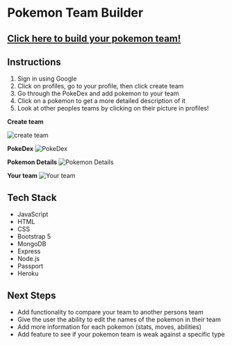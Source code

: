 # Pokemon Team Builder

## [Click here to build your pokemon team!](https://marcus-unit2-project.herokuapp.com/)

## Instructions
1. Sign in using Google
2. Click on profiles, go to your profile, then click create team
3. Go through the PokeDex and add pokemon to your team
4. Click on a pokemon to get a more detailed description of it
5. Look at other peoples teams by clicking on their picture in profiles!


**Create team**

![create team](https://i.imgur.com/6MYcSZP.png)

**PokeDex**
![PokeDex](https://i.imgur.com/B7AH660.png)

**Pokemon Details**
![Pokemon Details](https://i.imgur.com/odOGU0e.png)

**Your team**
![Your team](https://i.imgur.com/bEkiGER.png)

## Tech Stack
- JavaScript
- HTML
- CSS
- Bootstrap 5
- MongoDB
- Express
- Node.js
- Passport
- Heroku
  

## Next Steps
- Add functionality to compare your team to another persons team
- Give the user the ability to edit the names of the pokemon in their team
- Add more information for each pokemon (stats, moves, abilities)
- Add feature to see if your pokemon team is weak against a specific type
